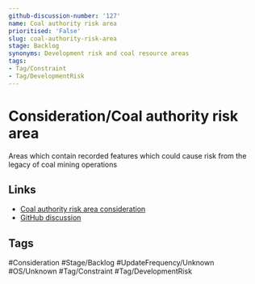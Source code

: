 ```yaml
---
github-discussion-number: '127'
name: Coal authority risk area
prioritised: 'False'
slug: coal-authority-risk-area
stage: Backlog
synonyms: Development risk and coal resource areas
tags:
- Tag/Constraint
- Tag/DevelopmentRisk
---
```


# Consideration/Coal authority risk area

Areas which contain recorded features which could cause risk from the legacy of coal mining operations

## Links

* [Coal authority risk area consideration](https://design.planning.data.gov.uk/planning-consideration/coal-authority-risk-area)
* [GitHub discussion](https://github.com/digital-land/data-standards-backlog/discussions/127)

## Tags

#Consideration #Stage/Backlog #UpdateFrequency/Unknown #OS/Unknown #Tag/Constraint #Tag/DevelopmentRisk
